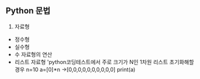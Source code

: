 ## Python 문법

1. 자료형
 + 정수형
 + 실수형
 + 수 자료형의 연산
 + 리스트 자료형
  'python코딩테스트에서 주로 크기가 N인 1차원 리스트 초기화해할 경우
   n=10
   a=[0]*n                 ->[0,0,0,0,0,0,0,0,0,0]
   print(a)
